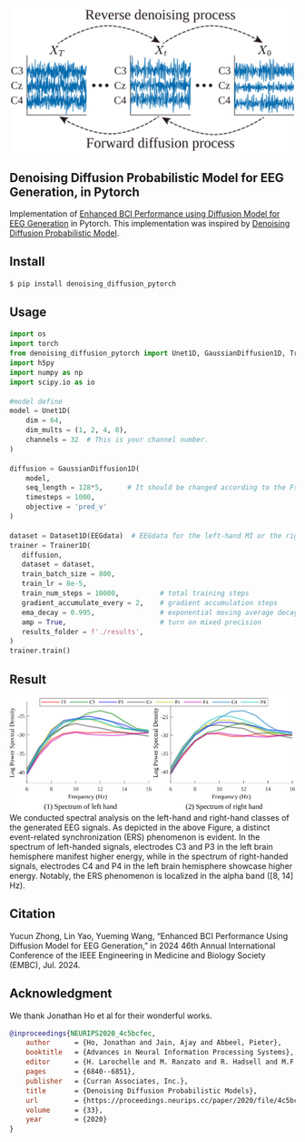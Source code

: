 
<div align=center><img src="./images/method.svg" width="500px"></div>

## Denoising Diffusion Probabilistic Model for EEG Generation, in Pytorch 

Implementation of <a href="https://arxiv.org/">Enhanced BCI Performance using Diffusion Model for EEG Generation</a> in Pytorch. This implementation was inspired by <a href="https://arxiv.org/abs/2006.11239">Denoising Diffusion Probabilistic Model</a>.

## Install

```bash
$ pip install denoising_diffusion_pytorch
```

## Usage
```python
import os
import torch
from denoising_diffusion_pytorch import Unet1D, GaussianDiffusion1D, Trainer1D, Dataset1D
import h5py
import numpy as np
import scipy.io as io

#model define
model = Unet1D(
    dim = 64,
    dim_mults = (1, 2, 4, 8),
    channels = 32  # This is your channel number.
)

diffusion = GaussianDiffusion1D(
    model,
    seq_length = 128*5,      # It should be changed according to the Fs and task duration.
    timesteps = 1000,
    objective = 'pred_v'
)

dataset = Dataset1D(EEGdata)  # EEGdata for the left-hand MI or the right-hand MI.
trainer = Trainer1D(
   diffusion,
   dataset = dataset,
   train_batch_size = 800,
   train_lr = 8e-5,
   train_num_steps = 10000,          # total training steps
   gradient_accumulate_every = 2,    # gradient accumulation steps
   ema_decay = 0.995,                # exponential moving average decay
   amp = True,                       # turn on mixed precision
   results_folder = f'./results',
)
trainer.train()
```
## Result
<div align=center><img src="./images/left-right.svg" width="800px"></div>
We conducted spectral analysis on the left-hand and right-hand classes of the generated EEG signals. As depicted in the above Figure, a distinct event-related synchronization (ERS) phenomenon is evident. In the spectrum of left-handed signals, electrodes C3 and P3 in the left brain hemisphere manifest higher energy, while in the spectrum of right-handed signals, electrodes C4 and P4 in the left brain hemisphere showcase higher energy. Notably, the ERS phenomenon is localized in the alpha band ([8, 14] Hz).

## Citation
Yucun Zhong, Lin Yao, Yueming Wang, “Enhanced BCI Performance Using Diffusion Model for EEG Generation,” in 2024 46th Annual International Conference of the IEEE Engineering in Medicine and Biology Society (EMBC), Jul. 2024.

## Acknowledgment
We thank Jonathan Ho et al for their wonderful works.
```bibtex
@inproceedings{NEURIPS2020_4c5bcfec,
    author      = {Ho, Jonathan and Jain, Ajay and Abbeel, Pieter},
    booktitle   = {Advances in Neural Information Processing Systems},
    editor      = {H. Larochelle and M. Ranzato and R. Hadsell and M.F. Balcan and H. Lin},
    pages       = {6840--6851},
    publisher   = {Curran Associates, Inc.},
    title       = {Denoising Diffusion Probabilistic Models},
    url         = {https://proceedings.neurips.cc/paper/2020/file/4c5bcfec8584af0d967f1ab10179ca4b-Paper.pdf},
    volume      = {33},
    year        = {2020}
}
```
